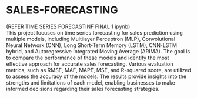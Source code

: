 # SALES-FORECASTING
(REFER TIME SERIES FORECASTINF FINAL 1 ipynb) <br>
This project focuses on time series forecasting for sales prediction using multiple models, including Multilayer Perceptron (MLP), Convolutional Neural Network (CNN), Long Short-Term Memory (LSTM), CNN-LSTM hybrid, and Autoregressive Integrated Moving Average (ARIMA). The goal is to compare the performance of these models and identify the most effective approach for accurate sales forecasting. Various evaluation metrics, such as RMSE, MAE, MAPE, MSE, and R-squared score, are utilized to assess the accuracy of the models. The results provide insights into the strengths and limitations of each model, enabling businesses to make informed decisions regarding their sales forecasting strategies.


